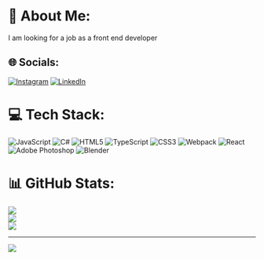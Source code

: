 # 💫 About Me:
I am looking for a job as a front end developer<br>


## 🌐 Socials:
[![Instagram](https://img.shields.io/badge/Instagram-%23E4405F.svg?logo=Instagram&logoColor=white)](https://instagram.com/siskantos) [![LinkedIn](https://img.shields.io/badge/LinkedIn-%230077B5.svg?logo=linkedin&logoColor=white)](https://www.linkedin.com/in/artem-meldziuk/) 

# 💻 Tech Stack:
![JavaScript](https://img.shields.io/badge/javascript-%23323330.svg?style=for-the-badge&logo=javascript&logoColor=%23F7DF1E) ![C#](https://img.shields.io/badge/c%23-%23239120.svg?style=for-the-badge&logo=c-sharp&logoColor=white) ![HTML5](https://img.shields.io/badge/html5-%23E34F26.svg?style=for-the-badge&logo=html5&logoColor=white) ![TypeScript](https://img.shields.io/badge/typescript-%23007ACC.svg?style=for-the-badge&logo=typescript&logoColor=white) ![CSS3](https://img.shields.io/badge/css3-%231572B6.svg?style=for-the-badge&logo=css3&logoColor=white) ![Webpack](https://img.shields.io/badge/webpack-%238DD6F9.svg?style=for-the-badge&logo=webpack&logoColor=black) ![React](https://img.shields.io/badge/react-%2320232a.svg?style=for-the-badge&logo=react&logoColor=%2361DAFB) ![Adobe Photoshop](https://img.shields.io/badge/adobephotoshop-%2331A8FF.svg?style=for-the-badge&logo=adobephotoshop&logoColor=white) ![Blender](https://img.shields.io/badge/blender-%23F5792A.svg?style=for-the-badge&logo=blender&logoColor=white)
# 📊 GitHub Stats:
![](https://github-readme-stats.vercel.app/api?username=retrosexyal&theme=nord&hide_border=false&include_all_commits=false&count_private=false)<br/>
![](https://github-readme-streak-stats.herokuapp.com/?user=retrosexyal&theme=nord&hide_border=false)<br/>
![](https://github-readme-stats.vercel.app/api/top-langs/?username=retrosexyal&theme=nord&hide_border=false&include_all_commits=false&count_private=false&layout=compact)

---
[![](https://visitcount.itsvg.in/api?id=retrosexyal&icon=0&color=0)](https://visitcount.itsvg.in)

<!-- Proudly created with GPRM ( https://gprm.itsvg.in ) -->
